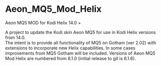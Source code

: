 # Aeon_MQ5_Mod_Helix
Aeon MQ5 MOD for Kodi Helix 14.0 +

A project to update the Kodi skin Aeon MQ5 for use in Kodi Helix versions from 14.0.  
The intent is to provide all functionality of MQ5 on Gotham (ver 2.02) with extensions to incorporate
new Helix capabilities.  In some cases improvements from MQ5 Gotham will be included.  Versions
of Aeon MQ5 Mod Helix are numbered from 6.1.0 (initial release to git is 6.1.6).
